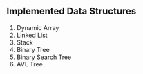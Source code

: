## Implemented Data Structures
1. Dynamic Array
2. Linked List
3. Stack
4. Binary Tree
5. Binary Search Tree
6. AVL Tree